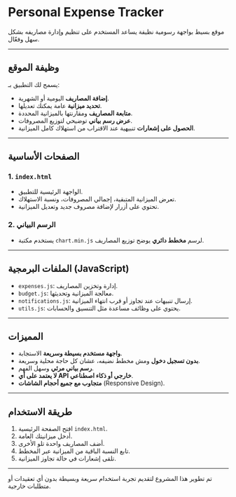 # Personal Expense Tracker

موقع بسيط بواجهة رسومية نظيفة يساعد المستخدم على تنظيم وإدارة مصاريفه بشكل سهل وفعّال.

---

## **وظيفة الموقع**

يسمح لك التطبيق بـ:

- **إضافة المصاريف** اليومية أو الشهرية.
- **تحديد ميزانية** عامة يمكنك تعديلها.
- **متابعة المصاريف** ومقارنتها بالميزانية المحددة.
- **عرض رسم بياني** توضيحي لتوزيع المصروفات.
- **الحصول على إشعارات** تنبيهية عند الاقتراب من استهلاك كامل الميزانية.

---

## **الصفحات الأساسية**

### 1. `index.html`
- الواجهة الرئيسية للتطبيق.
- تعرض الميزانية المتبقية، إجمالي المصروفات، ونسبة الاستهلاك.
- تحتوي على أزرار لإضافة مصروف جديد وتعديل الميزانية.

### 2. **الرسم البياني**
- يستخدم مكتبة `chart.min.js` لرسم **مخطط دائري** يوضح توزيع المصاريف.

---

## **الملفات البرمجية (JavaScript)**

- `expenses.js`: إدارة وتخزين المصاريف.
- `budget.js`: معالجة الميزانية وتحديثها.
- `notifications.js`: إرسال تنبيهات عند تجاوز أو قرب انتهاء الميزانية.
- `utils.js`: يحتوي على وظائف مساعدة مثل التنسيق والحسابات.

---

## **المميزات**

- **واجهة مستخدم بسيطة وسريعة** الاستجابة.
- **بدون تسجيل دخول** ومش مخطط نضيفه، عشان كل حاجة محلية وسريعة.
- **رسم بياني مرئي** وسهل الفهم.
- **لا يعتمد على أي API خارجي أو ذكاء اصطناعي**.
- **متجاوب مع جميع أحجام الشاشات** (Responsive Design).

---

## **طريقة الاستخدام**

1. افتح الصفحة الرئيسية `index.html`.
2. أدخل ميزانيتك العامة.
3. أضف المصاريف واحدة تلو الأخرى.
4. تابع النسبة الباقية من الميزانية عبر المخطط.
5. تلقى إشعارات في حالة تجاوز الميزانية.

---

تم تطوير هذا المشروع لتقديم تجربة استخدام سريعة وبسيطة بدون أي تعقيدات أو متطلبات خارجية.
